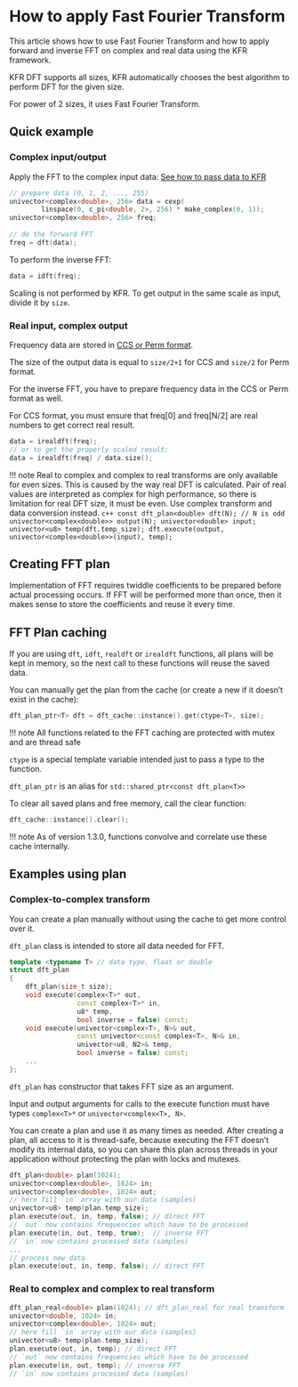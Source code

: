 # How to apply Fast Fourier Transform

This article shows how to use Fast Fourier Transform and how to apply forward and inverse FFT on complex and real data using the KFR framework.

KFR DFT supports all sizes, KFR automatically chooses the best algorithm to perform DFT for the given size.

For power of 2 sizes, it uses Fast Fourier Transform.

## Quick example

### Complex input/output

Apply the FFT to the complex input data: [See how to pass data to KFR](basics.md)

```c++
// prepare data (0, 1, 2, ..., 255)
univector<complex<double>, 256> data = cexp(
        linspace(0, c_pi<double, 2>, 256) * make_complex(0, 1));
univector<complex<double>, 256> freq;
 
// do the forward FFT
freq = dft(data);
```
To perform the inverse FFT:
```c++
data = idft(freq);
```

Scaling is not performed by KFR. To get output in the same scale as input, divide it by `size`.

### Real input, complex output

Frequency data are stored in [CCS or Perm format](dft_format.md).

The size of the output data is equal to `size/2+1` for CCS and `size/2` for Perm format.

For the inverse FFT, you have to prepare frequency data in the CCS or Perm format as well.

For CCS format, you must ensure that freq[0] and freq[N/2] are real numbers to get correct real result.

```c++
data = irealdft(freq);
// or to get the properly scaled result:
data = irealdft(freq) / data.size();
```

!!! note
    Real to complex and complex to real transforms are only available for even sizes.
    This is caused by the way real DFT is calculated. Pair of real values are interpreted as complex for high performance, so there is limitation for real DFT size, it must be even.
    Use complex transform and data conversion instead.
    ```c++
    const dft_plan<double> dft(N); // N is odd
    univector<complex<double>> output(N);
    univector<double> input;
    univector<u8> temp(dft.temp_size);
    dft.execute(output, univector<complex<double>>(input), temp);
    ```

## Creating FFT plan

Implementation of FFT requires twiddle coefficients to be prepared before actual processing occurs. If FFT will be performed more than once, then it makes sense to store the coefficients and reuse it every time.

## FFT Plan caching

If you are using `dft`, `idft`, `realdft` or `irealdft` functions, all plans will be kept in memory, so the next call to these functions will reuse the saved data.

You can manually get the plan from the cache (or create a new if it doesn’t exist in the cache):

```c++
dft_plan_ptr<T> dft = dft_cache::instance().get(ctype<T>, size);
```

!!! note
    All functions related to the FFT caching are protected with mutex and are thread safe

`ctype` is a special template variable intended just to pass a type to the function.

`dft_plan_ptr` is an alias for `std::shared_ptr<const dft_plan<T>>`

To clear all saved plans and free memory, call the clear function:

```c++
dft_cache::instance().clear();
```

!!! note
    As of version 1.3.0, functions convolve and correlate use these cache internally.

## Examples using plan

### Complex-to-complex transform

You can create a plan manually without using the cache to get more control over it.

`dft_plan` class is intended to store all data needed for FFT.

```c++
template <typename T> // data type, float or double
struct dft_plan
{
    dft_plan(size_t size);
    void execute(complex<T>* out, 
                 const complex<T>* in, 
                 u8* temp, 
                 bool inverse = false) const;
    void execute(univector<complex<T>, N>& out, 
                 const univector<const complex<T>, N>& in, 
                 univector<u8, N2>& temp, 
                 bool inverse = false) const;
    ...
};
```

`dft_plan` has constructor that takes FFT size as an argument.

Input and output arguments for calls to the execute function must have types `complex<T>*` or `univector<complex<T>, N>`.

You can create a plan and use it as many times as needed. After creating a plan, all access to it is thread-safe, because executing the FFT doesn’t modify its internal data,
so you can share this plan across threads in your application without protecting the plan with locks and mutexes.

```c++
dft_plan<double> plan(1024);
univector<complex<double>, 1024> in;
univector<complex<double>, 1024> out;
// here fill `in` array with our data (samples)
univector<u8> temp(plan.temp_size);
plan.execute(out, in, temp, false); // direct FFT
// `out` now contains frequencies which have to be processed
plan.execute(in, out, temp, true);  // inverse FFT
// `in` now contains processed data (samples)
...
// process new data
plan.execute(out, in, temp, false); // direct FFT
```

### Real to complex and complex to real transform

```c++
dft_plan_real<double> plan(1024); // dft_plan_real for real transform
univector<double, 1024> in;
univector<complex<double>, 1024> out;
// here fill `in` array with our data (samples)
univector<u8> temp(plan.temp_size);
plan.execute(out, in, temp); // direct FFT
// `out` now contains frequencies which have to be processed
plan.execute(in, out, temp); // inverse FFT
// `in` now contains processed data (samples)
```

